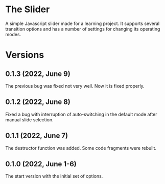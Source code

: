 # The Slider
A simple Javascript slider made for a learning project.
It supports several transition options and has a number of settings for changing its operating modes.

# Versions

## 0.1.3 (2022, June 9)
The previous bug was fixed not very well. Now it is fixed properly.

## 0.1.2 (2022, June 8)
Fixed a bug with interruption of auto-switching in the default mode after manual slide selection.

## 0.1.1 (2022, June 7)
The destructor function was added. Some code fragments were rebuilt.

## 0.1.0 (2022, June 1-6)
The start version with the initial set of options.
